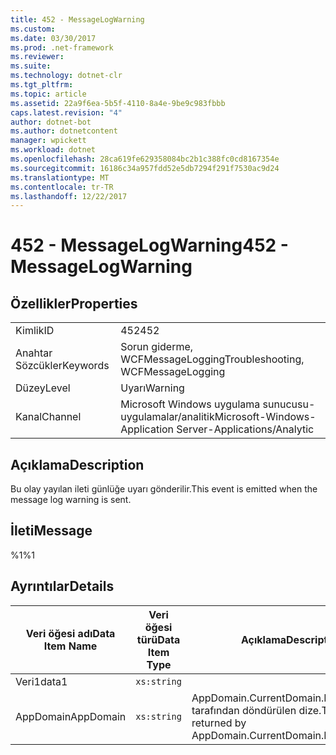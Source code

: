 ```yaml
---
title: 452 - MessageLogWarning
ms.custom: 
ms.date: 03/30/2017
ms.prod: .net-framework
ms.reviewer: 
ms.suite: 
ms.technology: dotnet-clr
ms.tgt_pltfrm: 
ms.topic: article
ms.assetid: 22a9f6ea-5b5f-4110-8a4e-9be9c983fbbb
caps.latest.revision: "4"
author: dotnet-bot
ms.author: dotnetcontent
manager: wpickett
ms.workload: dotnet
ms.openlocfilehash: 28ca619fe629358084bc2b1c388fc0cd8167354e
ms.sourcegitcommit: 16186c34a957fdd52e5db7294f291f7530ac9d24
ms.translationtype: MT
ms.contentlocale: tr-TR
ms.lasthandoff: 12/22/2017
---
```

# <a name="452---messagelogwarning"></a><span data-ttu-id="f4aa2-102">452 - MessageLogWarning</span><span class="sxs-lookup"><span data-stu-id="f4aa2-102">452 - MessageLogWarning</span></span>
## <a name="properties"></a><span data-ttu-id="f4aa2-103">Özellikler</span><span class="sxs-lookup"><span data-stu-id="f4aa2-103">Properties</span></span>  
  
|||  
|-|-|  
|<span data-ttu-id="f4aa2-104">Kimlik</span><span class="sxs-lookup"><span data-stu-id="f4aa2-104">ID</span></span>|<span data-ttu-id="f4aa2-105">452</span><span class="sxs-lookup"><span data-stu-id="f4aa2-105">452</span></span>|  
|<span data-ttu-id="f4aa2-106">Anahtar Sözcükler</span><span class="sxs-lookup"><span data-stu-id="f4aa2-106">Keywords</span></span>|<span data-ttu-id="f4aa2-107">Sorun giderme, WCFMessageLogging</span><span class="sxs-lookup"><span data-stu-id="f4aa2-107">Troubleshooting, WCFMessageLogging</span></span>|  
|<span data-ttu-id="f4aa2-108">Düzey</span><span class="sxs-lookup"><span data-stu-id="f4aa2-108">Level</span></span>|<span data-ttu-id="f4aa2-109">Uyarı</span><span class="sxs-lookup"><span data-stu-id="f4aa2-109">Warning</span></span>|  
|<span data-ttu-id="f4aa2-110">Kanal</span><span class="sxs-lookup"><span data-stu-id="f4aa2-110">Channel</span></span>|<span data-ttu-id="f4aa2-111">Microsoft Windows uygulama sunucusu-uygulamalar/analitik</span><span class="sxs-lookup"><span data-stu-id="f4aa2-111">Microsoft-Windows-Application Server-Applications/Analytic</span></span>|  
  
## <a name="description"></a><span data-ttu-id="f4aa2-112">Açıklama</span><span class="sxs-lookup"><span data-stu-id="f4aa2-112">Description</span></span>  
 <span data-ttu-id="f4aa2-113">Bu olay yayılan ileti günlüğe uyarı gönderilir.</span><span class="sxs-lookup"><span data-stu-id="f4aa2-113">This event is emitted when the message log warning is sent.</span></span>  
  
## <a name="message"></a><span data-ttu-id="f4aa2-114">İleti</span><span class="sxs-lookup"><span data-stu-id="f4aa2-114">Message</span></span>  
 <span data-ttu-id="f4aa2-115">%1</span><span class="sxs-lookup"><span data-stu-id="f4aa2-115">%1</span></span>  
  
## <a name="details"></a><span data-ttu-id="f4aa2-116">Ayrıntılar</span><span class="sxs-lookup"><span data-stu-id="f4aa2-116">Details</span></span>  
  
|<span data-ttu-id="f4aa2-117">Veri öğesi adı</span><span class="sxs-lookup"><span data-stu-id="f4aa2-117">Data Item Name</span></span>|<span data-ttu-id="f4aa2-118">Veri öğesi türü</span><span class="sxs-lookup"><span data-stu-id="f4aa2-118">Data Item Type</span></span>|<span data-ttu-id="f4aa2-119">Açıklama</span><span class="sxs-lookup"><span data-stu-id="f4aa2-119">Description</span></span>|  
|--------------------|--------------------|-----------------|  
|<span data-ttu-id="f4aa2-120">Veri1</span><span class="sxs-lookup"><span data-stu-id="f4aa2-120">data1</span></span>|`xs:string`||  
|<span data-ttu-id="f4aa2-121">AppDomain</span><span class="sxs-lookup"><span data-stu-id="f4aa2-121">AppDomain</span></span>|`xs:string`|<span data-ttu-id="f4aa2-122">AppDomain.CurrentDomain.FriendlyName tarafından döndürülen dize.</span><span class="sxs-lookup"><span data-stu-id="f4aa2-122">The string returned by AppDomain.CurrentDomain.FriendlyName.</span></span>|
